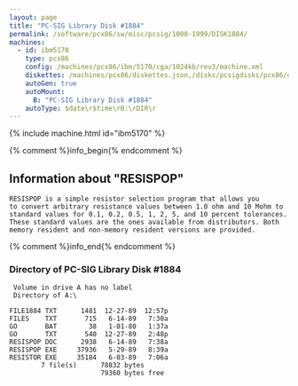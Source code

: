 ```yaml
---
layout: page
title: "PC-SIG Library Disk #1884"
permalink: /software/pcx86/sw/misc/pcsig/1000-1999/DISK1884/
machines:
  - id: ibm5170
    type: pcx86
    config: /machines/pcx86/ibm/5170/cga/1024kb/rev3/machine.xml
    diskettes: /machines/pcx86/diskettes.json,/disks/pcsigdisks/pcx86/diskettes.json
    autoGen: true
    autoMount:
      B: "PC-SIG Library Disk #1884"
    autoType: $date\r$time\rB:\rDIR\r
---
```


{% include machine.html id="ibm5170" %}

{% comment %}info_begin{% endcomment %}

## Information about "RESISPOP"

    RESISPOP is a simple resistor selection program that allows you
    to convert arbitrary resistance values between 1.0 ohm and 10 Mohm to
    standard values for 0.1, 0.2, 0.5, 1, 2, 5, and 10 percent tolerances.
    These standard values are the ones available from distributors. Both
    memory resident and non-memory resident versions are provided.
{% comment %}info_end{% endcomment %}


### Directory of PC-SIG Library Disk #1884

     Volume in drive A has no label
     Directory of A:\

    FILE1884 TXT      1481  12-27-89  12:57p
    FILES    TXT       715   6-14-89   7:30a
    GO       BAT        38   1-01-80   1:37a
    GO       TXT       540  12-27-89   2:48p
    RESISPOP DOC      2938   6-14-89   7:38a
    RESISPOP EXE     37936   5-29-89   8:39a
    RESISTOR EXE     35184   6-03-89   7:06a
            7 file(s)      78832 bytes
                           79360 bytes free
